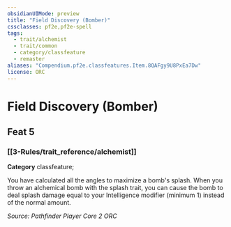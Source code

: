 ```yaml
---
obsidianUIMode: preview
title: "Field Discovery (Bomber)"
cssclasses: pf2e,pf2e-spell
tags:
  - trait/alchemist
  - trait/common
  - category/classfeature
  - remaster
aliases: "Compendium.pf2e.classfeatures.Item.8QAFgy9U8PxEa7Dw"
license: ORC
---
```

# Field Discovery (Bomber)
## Feat 5
### [[3-Rules/trait_reference/alchemist]]

**Category** classfeature; 




You have calculated all the angles to maximize a bomb's splash. When you throw an alchemical bomb with the splash trait, you can cause the bomb to deal splash damage equal to your Intelligence modifier (minimum 1) instead of the normal amount.

*Source: Pathfinder Player Core 2*
*ORC*